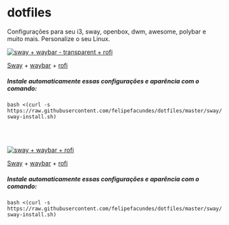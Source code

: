 # dotfiles
Configurações para seu i3, sway, openbox, dwm, awesome, polybar e muito mais. Personalize o seu Linux.


[![sway + waybar - transparent + rofi](https://raw.githubusercontent.com/felipefacundes/dotfiles/master/Captura%20de%20tela%20de%2006-10-2019%2017%3A25%3A04.png)](https://raw.githubusercontent.com/felipefacundes/dotfiles/master/Captura%20de%20tela%20de%2006-10-2019%2017%3A25%3A04.png)

[Sway](https://github.com/felipefacundes/dotfiles/tree/master/sway) + 
[waybar](https://github.com/felipefacundes/dotfiles/tree/master/waybar/arrow-date-center-theme-transparent) + [rofi](https://github.com/felipefacundes/dotfiles/tree/master/rofi) 

##### Instale automaticamente essas configurações  e aparência com o comando:
`bash <(curl -s https://raw.githubusercontent.com/felipefacundes/dotfiles/master/sway/sway-install.sh)` 

<br></br>

[![sway + waybar + rofi](https://raw.githubusercontent.com/felipefacundes/dotfiles/master/Captura%20de%20tela%20de%2006-10-2019%2001%3A36%3A00.png)](https://raw.githubusercontent.com/felipefacundes/dotfiles/master/Captura%20de%20tela%20de%2006-10-2019%2001%3A36%3A00.png)

[Sway](https://github.com/felipefacundes/dotfiles/tree/master/sway) + 
[waybar](https://github.com/felipefacundes/dotfiles/tree/master/waybar) + [rofi](https://github.com/felipefacundes/dotfiles/tree/master/rofi)

##### Instale automaticamente essas configurações  e aparência com o comando:
`bash <(curl -s https://raw.githubusercontent.com/felipefacundes/dotfiles/master/sway/sway-install.sh)`
